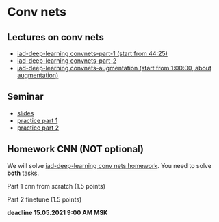 # Conv nets

## Lectures on conv nets

* [iad-deep-learning convnets-part-1 (start from 44:25)](https://youtu.be/aSTwlPjJfso?list=PLEwK9wdS5g0qa3PIhR6HBDJD_QnrfP8Ei&t=2665)
* [iad-deep-learning convnets-part-2 ](https://www.youtube.com/watch?v=4nKWQno1vG8&list=PLEwK9wdS5g0qa3PIhR6HBDJD_QnrfP8Ei&index=11)
* [iad-deep-learning convnets-augmentation (start from 1:00:00, about augmentation)](https://youtu.be/7ljQTZ8HT-A?list=PLEwK9wdS5g0qa3PIhR6HBDJD_QnrfP8Ei&t=3639)

## Seminar
* [slides](https://github.com/MariyaTikhonova/hse_mlds_deep_learning_course/blob/spring_fall_22/week_03_conv_nets/MLDS%20DL%20Week%203_%20CNN.pdf)
* [practice part 1](https://github.com/MariyaTikhonova/hse_mlds_deep_learning_course/blob/spring_fall_22/week_03_conv_nets/sem03_p1_27_04.ipynb)
* [practice part 2](https://github.com/MariyaTikhonova/hse_mlds_deep_learning_course/blob/spring_fall_22/week_03_conv_nets/sem03_p2_27_04.ipynb)


## Homework CNN (NOT optional)
We will solve [iad-deep-learning conv nets homework](https://github.com/hse-ds/iad-deep-learning/blob/master/2021/homeworks/hw02/hw2.ipynb). You need to solve **both** tasks.

Part 1 cnn from scratch (1.5 points)

Part 2 finetune (1.5 points)

**deadline 15.05.2021 9:00 AM MSK**
